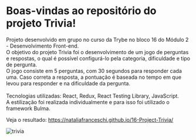 # Boas-vindas ao repositório do projeto Trivia!

Projeto desenvolvido em grupo no curso da Trybe no bloco 16 do Módulo 2 - Desenvolvimento Front-end.<br>
O objetivo do projeto Trivia foi o desenvolvimento de um jogo de perguntas e respostas, o qual é possível configurá-lo pela categoria, dificuldade e tipo de pergunta.<br>
O jogo consiste em 5 perguntas, com 30 segundos para responder cada uma. Caso correta a resposta, a pontuação é baseada no tempo em que levou para responder e na dificuldade da pergunta.<br><br>
Tecnologias utilizadas: React, Redux, React Testing Library, JavaScript.<br>
A estilização foi realizada individualmente e para isso foi utilizado o framework Bulma.

Veja o resultado: https://nataliafranceschi.github.io/16-Project-Trivia/

![trivia](Trivia.gif)
